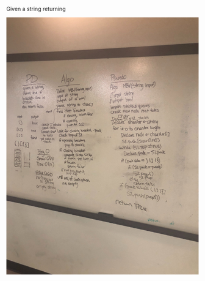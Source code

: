 Given a string returning 

![](https://github.com/shalina2/DatastructureAndAlgorithm/blob/MultiBracketValidation/Asset/bracket.jpg)
